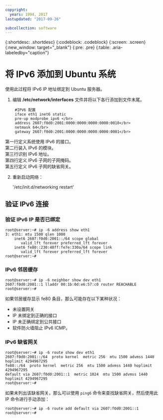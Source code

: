 ```yaml
---
copyright:
  years: 1994, 2017
lastupdated: "2017-09-26"

subcollection: software
---
```

{:shortdesc: .shortdesc}
{:codeblock: .codeblock}
{:screen: .screen}
{:new_window: target="_blank"}
{:pre: .pre}
{:table: .aria-labeledby="caption"}

# 将 IPv6 添加到 Ubuntu 系统

使用此过程将 IPv6 IP 地址绑定到 Ubuntu 服务器。 

1. 编辑 **/etc/network/interfaces** 文件并将以下各行添加到文件末尾。

		#IPV6 配置
	    iface eth1 inet6 static
	    pre-up modprobe ipv6 </br>
	    address 2607:f0d0:2001:0000:0000:0000:0000:0010</br>
	    netmask 64</br>
		gateway 2607:f0d0:2001:0000:0000:0000:0000:0001</br>
  第一行定义系统使用 IPv6 的接口。</br>
  第二行装入 IPv6 的模块。<br/>
  第三行识别 IPv6 地址。<br/>
  第四行定义 IPv6 子网的子网掩码。<br/>
  第五行定义 IPv6 子网的缺省网关。

2. 重新启动网络：

	'/etc/init.d/networking restart'

## 验证 IPv6 连接

### 验证 IPv6 IP 是否已绑定

    root@server:~# ip -6 address show eth1
    3: eth1: mtu 1500 qlen 1000
        inet6 2607:f0d0:2001::/64 scope global
           valid_lft forever preferred_lft forever
        inet6 fe80::230:48ff:fe7e:330a/64 scope link
           valid_lft forever preferred_lft forever
    root@server:~#


### IPv6 邻居缓存

    root@server:~# ip -6 neighbor show dev eth1
    2607:f0d0:2001::1 lladdr 00:1b:0d:e6:57:c0 router REACHABLE
    root@server:~#

如果邻居缓存显示 fe80 条目，那么可能存在以下某种状况：
- 未设置网关
- IP 未绑定到正确的接口
- IP 未正确绑定到公共接口
- 软件防火墙阻止 IPv6 ICMP。


### IPv6 缺省网关

    root@server:~# ip -6 route show dev eth1
    2607:f0d0:2001::/64  proto kernel  metric 256  mtu 1500 advmss 1440 hoplimit 4294967295
    fe80::/64  proto kernel  metric 256  mtu 1500 advmss 1440 hoplimit 4294967295
    default via 2607:f0d0:2001::1  metric 1024  mtu 1500 advmss 1440 hoplimit 4294967295
    root@server:~#

如果未列出该缺省网关，那么可以使用 `ping6` 命令来查找缺省网关，然后使用此 IP 命令进行手动添加：

    root@server:~# ip -6 route add default via 2607:f0d0:2001::1
    root@server:~#
